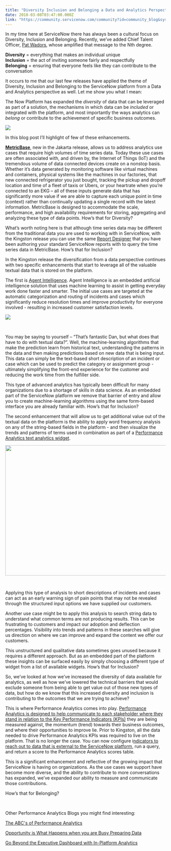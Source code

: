 ```yaml
---
title: "Diversity Inclusion and Belonging a Data and Analytics Perspective"
date: 2018-03-08T03:47:00.000Z
link: "https://community.servicenow.com/community?id=community_blog&sys_id=35b3afc0dbbc1f045322f4621f96196c"
---
```

<p>In my time here at ServiceNow there has always been a cultural focus on Diversity, Inclusion and Belonging. Recently, we’ve added Chief Talent Officer, <a href="https://www.linkedin.com/in/patwadors/" target="_blank" rel="noopener noreferrer nofollow">Pat Wadors</a>, whose amplified that message to the Nth degree.</p>
<p><strong>Diversity</strong> &#61; everything that makes an individual unique<br /><strong>Inclusion</strong> &#61; the act of inviting someone fairly and respectfully<br /><strong>Belonging</strong> &#61; ensuring that everyone feels like they can contribute to the conversation</p>
<p>It occurs to me that our last few releases have applied the theme of Diversity, Inclusion and Belonging to the ServiceNow platform from a Data and Analytics perspective as well. Let me show you what I mean:</p>
<p>The Now Platform has expanded the <em>diversity</em> of data that can be leveraged as part of a solution, the mechanisms in which data can be <em>included</em> or integrated with the platform, and most importantly the ways analytics can <em>belong</em> or contribute to the achievement of specific business outcomes.</p>
<p><img style="max-width: 100%; max-height: 480px;" src="34ce9b00db3c1f045322f4621f96194e.iix" /></p>
<p>In this blog post I’ll highlight of few of these enhancements.</p>
<p><a href="https://docs.servicenow.com/bundle/kingston-servicenow-platform/page/administer/metricbase/concept/metricbase.html" target="_blank" rel="noopener noreferrer nofollow"><strong>MetricBase</strong></a>, new in the Jakarta release, allows us to address analytics use cases that require high volumes of time series data. Today these use cases are often associated with, and driven by, the Internet of Things (IoT) and the tremendous volume of data connected devices create on a nonstop basis. Whether it’s data generated by monitoring software like virtual machines and containers, physical systems like the machines in our factories, that new connected refrigerator you just bought, tracking the pickup and dropoff location and time of a fleet of taxis or Ubers, or your heartrate when you’re connected to an EKG – all of these inputs generate data that has significantly more value if we are able to capture each unique point in time (context) rather than continually updating a single record with the latest information. MetricBase is designed to accommodate the scale, performance, and high availability requirements for storing, aggregating and analyzing these type of data points. How’s that for Diversity?</p>
<p>What’s worth noting here is that although time series data may be different from the traditional data you are used to working with in ServiceNow, with the Kingston release you can use the same <a href="https://docs.servicenow.com/bundle/kingston-performance-analytics-and-reporting/page/use/reporting/task/create-report-with-metricbase-data.html" target="_blank" rel="noopener noreferrer nofollow">Report Designer</a> that you have been authoring your standard ServiceNow reports with to query the time series data in MetricBase. How’s that for Inclusion?</p>
<p>In the Kingston release the diversification from a data perspective continues with two specific enhancements that start to leverage all of the valuable textual data that is stored on the platform.</p>
<p>The first is <a href="https://docs.servicenow.com/bundle/kingston-servicenow-platform/page/administer/agent-intelligence/concept/agent-intelligence.html" target="_blank" rel="noopener noreferrer nofollow">Agent Intelligence</a>. Agent Intelligence is an embedded artificial intelligence solution that uses machine learning to assist in getting everyday work done faster and smarter. The initial use cases are targeted at the automatic categorization and routing of incidents and cases which significantly reduce resolution times and improve productivity for everyone involved - resulting in increased customer satisfaction levels.</p>
<p><img style="max-width: 100%; max-height: 480px;" src="726f1f44db3c1f045322f4621f9619c5.iix" /></p>
<p> </p>
<p>You may be saying to yourself – “That’s fantastic Dan, but what does that have to do with textual data?”. Well, the machine-learning algorithms that make the prediction learn from historical text, understanding the patterns in the data and then making predictions based on new data that is being input. This data can simply be the text-based short description of an incident or case which can be used to predict the category or assignment group - ultimately simplifying the front-end experience for the customer and reducing the work time from the fulfiller side.</p>
<p>This type of advanced analytics has typically been difficult for many organizations due to a shortage of skills in data science. As an embedded part of the ServiceNow platform we remove that barrier of entry and allow you to create machine-learning algorithms using the same form-based interface you are already familiar with. How’s that for Inclusion?</p>
<p>The second enhancement that will allow us to get additional value out of the textual data on the platform is the ability to apply word frequency analysis on any of the string-based fields in the platform - and then visualize the trends and patterns of terms used in combination as part of a <a href="https://docs.servicenow.com/bundle/kingston-performance-analytics-and-reporting/page/use/performance-analytics/concept/text-analytics-widgets.html" target="_blank" rel="noopener noreferrer nofollow">Performance Analytics text analytics widget</a>.</p>
<p><img style="max-width: 100%; max-height: 480px;" src="0431a380db7c1f045322f4621f961942.iix" width="748" height="408" /></p>
<p> </p>
<p>Applying this type of analysis to short descriptions of incidents and cases can act as an early warning sign of pain points that may not be revealed through the structured input options we have supplied our customers.</p>
<p>Another use case might be to apply this analysis to search string data to understand what common terms are not producing results. This can be frustrating to customers and impact our adoption and deflection percentages. Visibility into trends and patterns in these searches will give us direction on where we can improve and expand the content we offer our customers.</p>
<p>This unstructured and qualitative data sometimes goes unused because it requires a different approach. But as an embedded part of the platform these insights can be surfaced easily by simply choosing a different type of widget from a list of available widgets. How’s that for Inclusion?</p>
<p>So, we’ve looked at how we’ve increased the diversity of data available for analytics, as well as how we’ve lowered the technical barriers that would exclude someone from being able to get value out of those new types of data, but how do we know that this increased diversity and inclusion is contributing to the outcomes that we are trying to achieve?</p>
<p>This is where Performance Analytics comes into play. <a href="community?id&#61;community_blog&amp;sys_id&#61;9b2e6a6ddbd0dbc01dcaf3231f961954&amp;view_source&#61;searchResult" target="_blank" rel="noopener noreferrer nofollow">Performance Analytics is designed to help communicate to each stakeholder where they stand in relation to the Key Performance Indicators (KPIs)</a> they are being measured against, the momentum (trend) towards their business outcomes, and where their opportunities to improve lie. Prior to Kingston, all the data needed to drive Performance Analytics KPIs was required to live on the platform. That is no longer the case. You can now configure i<a href="https://docs.servicenow.com/bundle/kingston-performance-analytics-and-reporting/page/use/performance-analytics/concept/pa-external-data.html" target="_blank" rel="noopener noreferrer nofollow">ndicators to reach out to data that is external to the ServiceNow platform</a>, run a query, and return a score to the Performance Analytics scores table.</p>
<p>This is a significant enhancement and reflective of the growing impact that ServiceNow is having on organizations. As the use cases we support have become more diverse, and the ability to contribute to more conversations has expanded, we’ve expanded our ability to measure and communicate those contributions.</p>
<p>How’s that for Belonging?</p>
<p> </p>
<p>Other Performance Analytics Blogs you might find interesting:</p>
<p><a href="community?id&#61;community_blog&amp;sys_id&#61;08fc22a5dbd0dbc01dcaf3231f9619cc" target="_blank" rel="noopener noreferrer nofollow">The ABC&#39;s of Performance Analytics</a></p>
<p><a href="community?id&#61;community_blog&amp;sys_id&#61;02dce665dbd0dbc01dcaf3231f961973" target="_blank" rel="noopener noreferrer nofollow">Opportunity is What Happens when you are Busy Preparing Data</a></p>
<p><a href="community?id&#61;community_blog&amp;sys_id&#61;9b2e6a6ddbd0dbc01dcaf3231f961954" target="_blank" rel="noopener noreferrer nofollow">Go Beyond the Executive Dashboard with In-Platform Analytics</a></p>